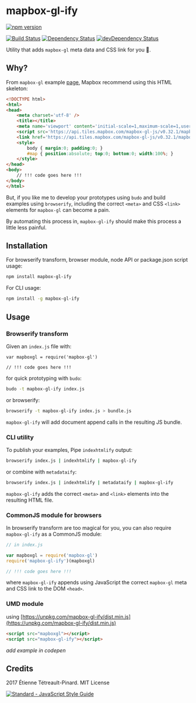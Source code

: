 # mapbox-gl-ify

[![npm
version](https://badge.fury.io/js/mapbox-gl-ify.svg)](https://badge.fury.io/js/mapbox-gl-ify)

[![Build
Status](https://travis-ci.org/etpinard/mapbox-gl-ify.svg?branch=master)](https://travis-ci.org/etpinard/mapbox-gl-ify)
[![Dependency
Status](https://david-dm.org/etpinard/mapbox-gl-ify.svg?style=flat-square)](https://david-dm.org/etpinard/mapbox-gl-ify)
[![devDependency
Status](https://david-dm.org/etpinard/mapbox-gl-ify/dev-status.svg?style=flat-square)](https://david-dm.org/etpinard/mapbox-gl-ify#info=devDependencies)

Utility that adds `mapbox-gl` meta data and CSS link for you :tada:.

## Why?

From `mapbox-gl` example
[page](https://www.mapbox.com/mapbox-gl-js/examples/), Mapbox recommend using
this HTML skeleton:

```html
<!DOCTYPE html>
<html>
<head>
    <meta charset='utf-8' />
    <title></title>
    <meta name='viewport' content='initial-scale=1,maximum-scale=1,user-scalable=no' />
    <script src='https://api.tiles.mapbox.com/mapbox-gl-js/v0.32.1/mapbox-gl.js'></script>
    <link href='https://api.tiles.mapbox.com/mapbox-gl-js/v0.32.1/mapbox-gl.css' rel='stylesheet' />
    <style>
        body { margin:0; padding:0; }
        #map { position:absolute; top:0; bottom:0; width:100%; }
    </style>
</head>
<body>
	// !!! code goes here !!!
</body>
</html>

```

But, if you like me to develop your prototypes using `budo` and build examples
using `browserify`, including the correct `<meta>` and CSS `<link>` elements
for `mapbox-gl` can become a pain. 

By automating this process in, `mapbox-gl-ify` should make this process a
little less painful.

## Installation 

For browserify transform, browser module, node API or package.json script
usage:

```bash
npm install mapbox-gl-ify
```

For CLI usage:

```bash
npm install -g mapbox-gl-ify
```

## Usage

### Browserify transform

Given an `index.js` file with:

```
var mapboxgl = require('mapbox-gl')

// !!! code goes here !!!
```

for quick prototyping with `budo`:

```bash
budo -t mapbox-gl-ify index.js
```

or browserify:

```bash
browserify -t mapbox-gl-ify index.js > bundle.js
```

`mapbox-gl-ify` will add document append calls in the resulting JS bundle.


### CLI utility

To publish your examples, Pipe `indexhtmlify` output:


```bash
browserify index.js | indexhtmlify | mapbox-gl-ify
```

or combine with `metadataify`:

```bash
browserify index.js | indexhtmlify | metadataify | mapbox-gl-ify
```

`mapbox-gl-ify` adds the correct `<meta>` and `<link>` elements into the
resulting HTML file.


### CommonJS module for browsers

In browserify transform are too magical for you, you can also require
`mapbox-gl-ify` as a CommonJS module:

```js
// in index.js

var mapboxgl = require('mapbox-gl')
require('mapbox-gl-ify')(mapboxgl)

// !!! code goes here !!!
```

where `mapbox-gl-ify` appends using JavaScript the correct `mapbox-gl` meta and
CSS link to the DOM `<head>`.

### UMD module

using
[https://unpkg.com/mapbox-gl-ify/dist.min.js](https://unpkg.com/mapbox-gl-ify/dist.min.js)

```html
<script src="mapboxgl"></script>
<script src="mapbox-gl-ify"></script>
```

_add example in codepen_

## Credits

2017 Étienne Tétreault-Pinard. MIT License

[![Standard - JavaScript Style
Guide](https://cdn.rawgit.com/feross/standard/master/badge.svg)](https://github.com/feross/standard)

